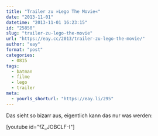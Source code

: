```yaml
---
title: "Trailer zu »Lego The Movie«"
date: "2013-11-01"
datetime: "2013-11-01 16:23:15"
id: "25850"
slug: "trailer-zu-lego-the-movie"
url: "https://eay.cc/2013/trailer-zu-lego-the-movie/"
author: "eay"
format: "post"
categories:
  - 0815
tags:
  - batman
  - filme
  - lego
  - trailer
meta:
  - yourls_shorturl: "https://eay.li/295"
---
```


Das sieht so bizarr aus, eigentlich kann das nur was werden:

\[youtube id="fZ\_JOBCLF-I"\]
